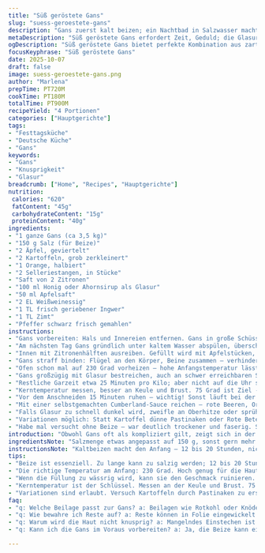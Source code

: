 ```yaml
---
title: "Süß geröstete Gans"
slug: "suess-geroestete-gans"
description: "Gans zuerst kalt beizen; ein Nachtbad in Salzwasser macht das Fleisch zarter und sorgt für knusprige Haut. Innen gefüllt mit Apfel, Kartoffel, Orange und Sellerie, verleiht die Füllung Frische und Erdigkeit zugleich. Baste sie während des Garens alle 30 Minuten mit einer süßen Glasur aus Honig, Saft und Gewürzen – große Hitze am Anfang, dann schonende Temperatur senkt das Risiko für verbrannte Haut. Wichtig: Gänsehaut penibel einstechen, um Fett auszuschmelzen. Temperaturprobe in Keule und Brust ist essenziell; liegt sie bei ca. 75 Grad Celsius, braucht die Gans noch 15 Minuten. Ruhen lassen vor dem Tranchieren. Sauce mit Cumberland gibt den letzten Kick."
metaDescription: "Süß geröstete Gans erfordert Zeit, Geduld; die Glasur bringt Aroma und Knusprigkeit. Ein Muss für Festtage und besondere Anlässe."
ogDescription: "Süß geröstete Gans bietet perfekte Kombination aus zartem Fleisch und knuspriger Haut. Ein fesselndes Gourmet-Gericht für Festlichkeiten."
focusKeyphrase: "Süß geröstete Gans"
date: 2025-10-07
draft: false
image: suess-geroestete-gans.png
author: "Marlena"
prepTime: PT720M
cookTime: PT180M
totalTime: PT900M
recipeYield: "4 Portionen"
categories: ["Hauptgerichte"]
tags:
- "Festtagsküche"
- "Deutsche Küche"
- "Gans"
keywords:
- "Gans"
- "Knusprigkeit"
- "Glasur"
breadcrumb: ["Home", "Recipes", "Hauptgerichte"]
nutrition: 
 calories: "620"
 fatContent: "45g"
 carbohydrateContent: "15g"
 proteinContent: "40g"
ingredients:
- "1 ganze Gans (ca 3,5 kg)"
- "150 g Salz (für Beize)"
- "2 Äpfel, geviertelt"
- "2 Kartoffeln, grob zerkleinert"
- "1 Orange, halbiert"
- "2 Selleriestangen, in Stücke"
- "Saft von 2 Zitronen"
- "100 ml Honig oder Ahornsirup als Glasur"
- "50 ml Apfelsaft"
- "2 EL Weißweinessig"
- "1 TL frisch geriebener Ingwer"
- "1 TL Zimt"
- "Pfeffer schwarz frisch gemahlen"
instructions:
- "Gans vorbereiten: Hals und Innereien entfernen. Gans in große Schüssel oder Topf legen, mit kaltem Wasser bedecken. Salz einrühren bis es sich vollständig löst. Nach Möglichkeit über Nacht 12-20 Stunden im Kühlschrank kalt beizen; löst viel überschüssiges Wasser und hebt den Geschmack."
- "Am nächsten Tag Gans gründlich unter kaltem Wasser abspülen, überschüssige Hautlappen und sichtbare Fettpolster entfernen. Haut mit Gabel mehrfach einstechen, das ist wichtig, sonst brutzeln Blasen und Fett sammelt sich."
- "Innen mit Zitronenhälften ausreiben. Gefüllt wird mit Apfelstücken, Kartoffeln, Orangenhälften und Sellerie – bietet eine süßlich-erdige Balance zu kräftigem Gansfleisch. Man kann auch etwas Thymian zugeben, macht frisch."
- "Gans straff binden: Flügel an den Körper, Beine zusammen – verhindert ein Aufreißen der Haut und sorgt für gleichmäßige Hitzeverteilung."
- "Ofen schon mal auf 230 Grad vorheizen – hohe Anfangstemperatur lässt Haut knusprig werden. Währenddessen Glasur anrühren: Honig, Apfelsaft, Essig, Ingwer und Zimt verquirlen. Tipp: Ahornsirup gibt eine leicht rauchige Note, passt gut als Variation."
- "Gans großzügig mit Glasur bestreichen, auch an schwer erreichbaren Stellen. Sofort in den Ofen geben. Nach 10 Minuten Temperatur auf 160 Grad reduzieren, sonst verbrennt die Haut schnell."
- "Restliche Garzeit etwa 25 Minuten pro Kilo; aber nicht auf die Uhr starren. Haut soll intensiv goldbraun riechen, Fett sprudelt, Fleisch weich sein beim Drücken. Alle 30 Minuten erneut glasieren. Es zischt, karamellisiert – herrlich."
- "Kerntemperatur messen, besser an Keule und Brust. 75 Grad ist Ziel - hier habe ich 5 Grad abgesenkt vom Original, nach einigen Versuchen perfekt für zartes aber durchgegarten Braten. Danach weitere 15 Minuten bei 160 Grad nachziehen lassen, so verteilt sich die Hitze gut, und Fleisch bleibt saftig."
- "Vor dem Anschneiden 15 Minuten ruhen – wichtig! Sonst läuft bei der ersten Schneide viel Saft heraus. Gemüsefüllung wegschmeißen, denn die hat Säfte aufgesogen, die oft zu wässrig sind und Geschmack verlieren."
- "Mit einer selbstgemachten Cumberland-Sauce reichen – rote Beeren, Orangenaromen bringen Frische und Kontrast zur süßen Gans. Ein Klassiker aus Norddeutschland. Kann man gut vorbereiten und warm servieren."
- "Falls Glasur zu schnell dunkel wird, zweifle an Oberhitze oder sprühe etwas Wasser, damit sie nicht verbrennt. Sollte trotzdem zu trocken sein, vor dem Ruhen mit Butterflocken belegen, zieht Spitzenfeuchtigkeit zurück."
- "Variationen möglich: Statt Kartoffel dünne Pastinaken oder Rote Bete verwenden. Füllung mal mit Rosinen und Nüssen ausprobieren – bringt unerwartete Tiefe."
- "Habe mal versucht ohne Beize – war deutlich trockener und faserig. Salzwasser ist Pflicht in meiner Küche bei Gans. Auch sorgfältiges Auslösen von Fett macht den Unterschied; zu viel unter der Haut lässt sie matschig wirken."
introduction: "Obwohl Gans oft als kompliziert gilt, zeigt sich in der Vorbereitung der Schlüssel. Kaltbeizen bringt Salz ins Fleisch ohne auszutrocknen. Innen die fruchtig erdige Füllung belebt das satte Aroma. Wichtig: Haut durchpieksen für trockenes Resultat und Fettverlust. Glasur mit Honig, Apfelsaft, Zimt und Ingwer gibt herrlichen Glanz und eine schöne süße Note. Garzeiten strikt nach Gefühl und Kerntemperatur. Diese Mischung hat mir nach vielen Fehlschlägen endlich eine Gans beschert, die nicht trocken, sondern saftig mit knuspriger Haut glänzt."
ingredientsNote: "Salzmenge etwas angepasst auf 150 g, sonst gern mehr bei großer Gans. Honig kann man durch Ahornsirup ersetzen, für eine rauchigere Note. Apfelsaft bringt Fruchtsäure; alternativ etwas trockener Weißwein möglich, gibt ein leicht herbes, erwachsenes Aroma. Beim Gemüse auf frische Zutaten achten, zu weiches Obst wird matschig bei der Hitze und bringt unangenehme Konsistenz. Sellerie gibt knackigen Biss, kann durch Lauch ersetzt werden, wenn man keine hat. Zitronen alternativ mit Limetten – frischer und intensiver, aber nach Geschmack. Gewürze wie Ingwer und Zimt sind ein Twist, machen das Ganze wärmer, klassisch sieht’s oft ohne statt."
instructionsNote: "Kaltbeizen macht den Anfang – 12 bis 20 Stunden, nicht länger wegen zu viel Salzaufnahme. Nach dem Einstechen der Haut bekommt das Fett endlich eine Flucht, das führt zu knusprigerer Haut und weniger spritzender Fettspritzer im Ofen. Das Binden der Gans verhindert Aufreißen und gleichmäßiges Garen – wer das auslässt riskiert matschige Flügelspitzen. Anfangs hohe Temperatur verleiht Farbe, dann Hitze reduzieren für sanftes Garen, damit der Zucker in der Glasur nicht verbrennt und bitter wird. Nicht nur Zeit, sondern Aussehen und Geruch sind hier meine wichtigsten Indikatoren. Ruhen vor dem Schneiden ist nicht verhandelbar – Fleisch muss Saft binden, sonst ruiniert man sich alles. Gemüsefüllung ist für Geschmack, nicht als Servierstück gedacht, zäh und wässrig nach dem Braten. Cumberland Sauce kann man vor dem Garen ansetzen, hält sich gut und gibt gut Frischekontrast zu süßlichem Braten."
tips:
- "Beize ist essenziell. Zu lange kann zu salzig werden; 12 bis 20 Stunden ist ideal. Halte dich beim Ausspülen an kaltes Wasser, sonst bleibt Salz. Haut gut einstechen für optimales Ergebnis, sonst brutzeln Blasen."
- "Die richtige Temperatur am Anfang: 230 Grad. Hoch genug für die Haut, aber achte dann schnell auf 160 Grad. Optimale Hitze senkt Risiko für verbrannte Haut. Glasieren alle 30 Minuten; mehrmals anwenden, das ist wichtig."
- "Wenn die Füllung zu wässrig wird, kann sie den Geschmack ruinieren. Versuche, etwas weniger Obst zu verwenden. Sellerie bringt Crunch, kann jedoch auch Lauch ersetzen. Ernährung gleich anpassen."
- "Kerntemperatur ist der Schlüssel. Messen an der Keule und Brust. 75 Grad Punkt ideal. Wenn darunter, lassen bei 160 Grad nachziehen; nicht vergessen, sonst läuft der Saft heraus. Geduld ist gefragt, 15 Minuten vor dem Schneiden."
- "Variationen sind erlaubt. Versuch Kartoffeln durch Pastinaken zu ersetzen; gibt unerwarteten Geschmack. Rosinen und Nüsse in die Füllung bringen eine süße Tiefe; spiel mit den Aromen und finde dein perfektes Rezept."
faq:
- "q: Welche Beilage passt zur Gans? a: Beilagen wie Rotkohl oder Knödel geben die perfekte Harmonie. Achte darauf, dass sie den Saft aufsaugen können; Frische ist das Ziel."
- "q: Wie bewahre ich Reste auf? a: Reste können in Folie eingewickelt werden. Kühlschrank ist okay aber verbrauche schnell; sonst trocknet die Gans aus. Tiefkühloption ist ebenfalls möglich."
- "q: Warum wird die Haut nicht knusprig? a: Mangelndes Einstechen ist oft schuld. Temperatur nicht richtig eingestellt? Höhere Temperatur ist wichtig; vielleicht auch das Glasieren vergessen."
- "q: Kann ich die Gans im Voraus vorbereiten? a: Ja, die Beize kann einen Tag vorher gemacht werden. Das spart Zeit, aber nach dem Beizen sofort braten. So bleibt das Aroma stark."

---
```

